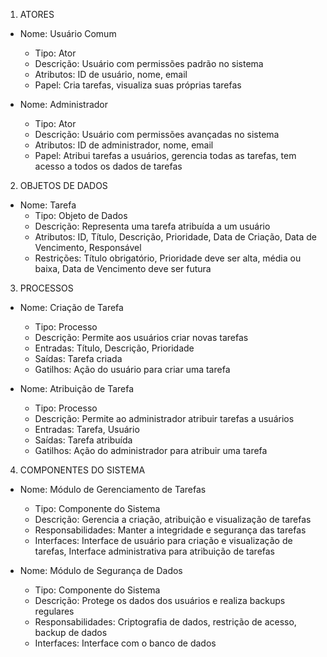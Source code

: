 1. ATORES
- Nome: Usuário Comum
  - Tipo: Ator
  - Descrição: Usuário com permissões padrão no sistema
  - Atributos: ID de usuário, nome, email
  - Papel: Cria tarefas, visualiza suas próprias tarefas

- Nome: Administrador
  - Tipo: Ator
  - Descrição: Usuário com permissões avançadas no sistema
  - Atributos: ID de administrador, nome, email
  - Papel: Atribui tarefas a usuários, gerencia todas as tarefas, tem acesso a todos os dados de tarefas

2. OBJETOS DE DADOS
- Nome: Tarefa
  - Tipo: Objeto de Dados
  - Descrição: Representa uma tarefa atribuída a um usuário
  - Atributos: ID, Título, Descrição, Prioridade, Data de Criação, Data de Vencimento, Responsável
  - Restrições: Título obrigatório, Prioridade deve ser alta, média ou baixa, Data de Vencimento deve ser futura

3. PROCESSOS
- Nome: Criação de Tarefa
  - Tipo: Processo
  - Descrição: Permite aos usuários criar novas tarefas
  - Entradas: Título, Descrição, Prioridade
  - Saídas: Tarefa criada
  - Gatilhos: Ação do usuário para criar uma tarefa

- Nome: Atribuição de Tarefa
  - Tipo: Processo
  - Descrição: Permite ao administrador atribuir tarefas a usuários
  - Entradas: Tarefa, Usuário
  - Saídas: Tarefa atribuída
  - Gatilhos: Ação do administrador para atribuir uma tarefa

4. COMPONENTES DO SISTEMA
- Nome: Módulo de Gerenciamento de Tarefas
  - Tipo: Componente do Sistema
  - Descrição: Gerencia a criação, atribuição e visualização de tarefas
  - Responsabilidades: Manter a integridade e segurança das tarefas
  - Interfaces: Interface de usuário para criação e visualização de tarefas, Interface administrativa para atribuição de tarefas

- Nome: Módulo de Segurança de Dados
  - Tipo: Componente do Sistema
  - Descrição: Protege os dados dos usuários e realiza backups regulares
  - Responsabilidades: Criptografia de dados, restrição de acesso, backup de dados
  - Interfaces: Interface com o banco de dados